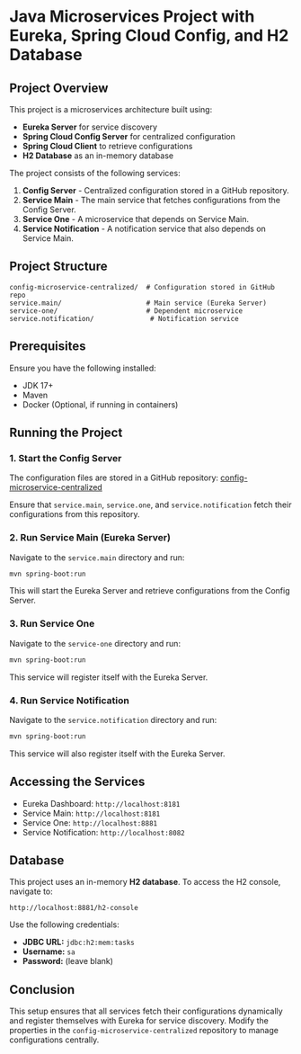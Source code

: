 # Java Microservices Project with Eureka, Spring Cloud Config, and H2 Database

## Project Overview
This project is a microservices architecture built using:
- **Eureka Server** for service discovery
- **Spring Cloud Config Server** for centralized configuration
- **Spring Cloud Client** to retrieve configurations
- **H2 Database** as an in-memory database

The project consists of the following services:
1. **Config Server** - Centralized configuration stored in a GitHub repository.
2. **Service Main** - The main service that fetches configurations from the Config Server.
3. **Service One** - A microservice that depends on Service Main.
4. **Service Notification** - A notification service that also depends on Service Main.

## Project Structure
```
config-microservice-centralized/  # Configuration stored in GitHub repo
service.main/                     # Main service (Eureka Server)
service-one/                      # Dependent microservice
service.notification/              # Notification service
```

## Prerequisites
Ensure you have the following installed:
- JDK 17+
- Maven
- Docker (Optional, if running in containers)

## Running the Project

### 1. Start the Config Server
The configuration files are stored in a GitHub repository:
[config-microservice-centralized](https://github.com/GabrielNunes12/config-microservice-centralized)

Ensure that `service.main`, `service.one`, and `service.notification` fetch their configurations from this repository.

### 2. Run **Service Main** (Eureka Server)
Navigate to the `service.main` directory and run:
```sh
mvn spring-boot:run
```
This will start the Eureka Server and retrieve configurations from the Config Server.

### 3. Run **Service One**
Navigate to the `service-one` directory and run:
```sh
mvn spring-boot:run
```
This service will register itself with the Eureka Server.

### 4. Run **Service Notification**
Navigate to the `service.notification` directory and run:
```sh
mvn spring-boot:run
```
This service will also register itself with the Eureka Server.

## Accessing the Services
- Eureka Dashboard: `http://localhost:8181`
- Service Main: `http://localhost:8181`
- Service One: `http://localhost:8881`
- Service Notification: `http://localhost:8082`

## Database
This project uses an in-memory **H2 database**.
To access the H2 console, navigate to:
```
http://localhost:8881/h2-console
```
Use the following credentials:
- **JDBC URL:** `jdbc:h2:mem:tasks`
- **Username:** `sa`
- **Password:** (leave blank)

## Conclusion
This setup ensures that all services fetch their configurations dynamically and register themselves with Eureka for service discovery. Modify the properties in the `config-microservice-centralized` repository to manage configurations centrally.

